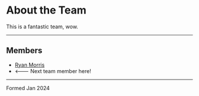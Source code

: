 # About the Team

This is a fantastic team, wow. 

---

## Members

* [Ryan Morris](./ryan-morris.md)
* <--- Next team member here!

---

Formed Jan 2024